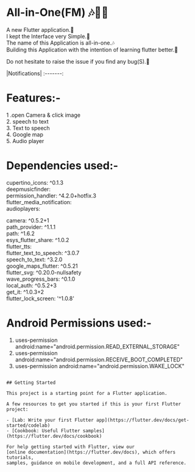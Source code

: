 # All-in-One(FM) 🎶🎵🎼

A new Flutter application.👤<br/>
I kept the Interface very Simple.🙂<br/>
The name of this Application is all-in-one.🎶<br/>
Building this Application with the intention of learning flutter better.🚴<br/>

Do not hesitate to raise the issue if you find any bug(S).🤞<br/>



|Notifications|
:-------:

# Features:-
1 .open Camera & click image<br/>
2. speech to text<br/>
3. Text to speech<br/>
4. Google map<br/>
5. Audio player<br/>





# Dependencies used:-
  cupertino_icons: ^0.1.3<br/>
  deepmusicfinder:<br/>
  permission_handler: ^4.2.0+hotfix.3<br/>
  flutter_media_notification:<br/>
  audioplayers:<br/>


  camera: ^0.5.2+1<br/>
  path_provider: ^1.1.1<br/>
  path: ^1.6.2<br/>
  esys_flutter_share: ^1.0.2<br/>
  flutter_tts:<br/>
  flutter_text_to_speech: ^3.0.7<br/>
  speech_to_text: ^3.2.0<br/>
  google_maps_flutter: ^0.5.21<br/>
  flutter_svg: ^0.20.0-nullsafety<br/>
  wave_progress_bars: ^0.1.0<br/>
  local_auth: ^0.5.2+3<br/>
  get_it: ^1.0.3+2<br/>
  flutter_lock_screen: '^1.0.8'<br/>

# Android Permissions used:-
1) uses-permission android:name="android.permission.READ_EXTERNAL_STORAGE"
2) uses-permission android:name="android.permission.RECEIVE_BOOT_COMPLETED"
3) uses-permission android:name="android.permission.WAKE_LOCK"



```

## Getting Started

This project is a starting point for a Flutter application.

A few resources to get you started if this is your first Flutter project:

- [Lab: Write your first Flutter app](https://flutter.dev/docs/get-started/codelab)
- [Cookbook: Useful Flutter samples](https://flutter.dev/docs/cookbook)

For help getting started with Flutter, view our
[online documentation](https://flutter.dev/docs), which offers tutorials,
samples, guidance on mobile development, and a full API reference.
